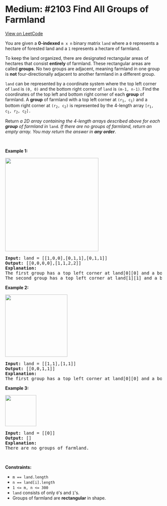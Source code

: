 
Medium: #2103 Find All Groups of Farmland
=======================
[View on LeetCode](https://leetcode.com/problems/find-all-groups-of-farmland/)
</hr>
<p>You are given a <strong>0-indexed</strong> <code>m x n</code> binary matrix <code>land</code> where a <code>0</code> represents a hectare of forested land and a <code>1</code> represents a hectare of farmland.</p>

<p>To keep the land organized, there are designated rectangular areas of hectares that consist <strong>entirely</strong> of farmland. These rectangular areas are called <strong>groups</strong>. No two groups are adjacent, meaning farmland in one group is <strong>not</strong> four-directionally adjacent to another farmland in a different group.</p>

<p><code>land</code> can be represented by a coordinate system where the top left corner of <code>land</code> is <code>(0, 0)</code> and the bottom right corner of <code>land</code> is <code>(m-1, n-1)</code>. Find the coordinates of the top left and bottom right corner of each <strong>group</strong> of farmland. A <strong>group</strong> of farmland with a top left corner at <code>(r<sub>1</sub>, c<sub>1</sub>)</code> and a bottom right corner at <code>(r<sub>2</sub>, c<sub>2</sub>)</code> is represented by the 4-length array <code>[r<sub>1</sub>, c<sub>1</sub>, r<sub>2</sub>, c<sub>2</sub>].</code></p>

<p>Return <em>a 2D array containing the 4-length arrays described above for each <strong>group</strong> of farmland in </em><code>land</code><em>. If there are no groups of farmland, return an empty array. You may return the answer in <strong>any order</strong></em>.</p>

<p>&nbsp;</p>
<p><strong class="example">Example 1:</strong></p>
<img alt="" src="https://assets.leetcode.com/uploads/2021/07/27/screenshot-2021-07-27-at-12-23-15-copy-of-diagram-drawio-diagrams-net.png" style="width: 300px; height: 300px;" />
<pre>
<strong>Input:</strong> land = [[1,0,0],[0,1,1],[0,1,1]]
<strong>Output:</strong> [[0,0,0,0],[1,1,2,2]]
<strong>Explanation:</strong>
The first group has a top left corner at land[0][0] and a bottom right corner at land[0][0].
The second group has a top left corner at land[1][1] and a bottom right corner at land[2][2].
</pre>

<p><strong class="example">Example 2:</strong></p>
<img alt="" src="https://assets.leetcode.com/uploads/2021/07/27/screenshot-2021-07-27-at-12-30-26-copy-of-diagram-drawio-diagrams-net.png" style="width: 200px; height: 200px;" />
<pre>
<strong>Input:</strong> land = [[1,1],[1,1]]
<strong>Output:</strong> [[0,0,1,1]]
<strong>Explanation:</strong>
The first group has a top left corner at land[0][0] and a bottom right corner at land[1][1].
</pre>

<p><strong class="example">Example 3:</strong></p>
<img alt="" src="https://assets.leetcode.com/uploads/2021/07/27/screenshot-2021-07-27-at-12-32-24-copy-of-diagram-drawio-diagrams-net.png" style="width: 100px; height: 100px;" />
<pre>
<strong>Input:</strong> land = [[0]]
<strong>Output:</strong> []
<strong>Explanation:</strong>
There are no groups of farmland.
</pre>

<p>&nbsp;</p>
<p><strong>Constraints:</strong></p>

<ul>
	<li><code>m == land.length</code></li>
	<li><code>n == land[i].length</code></li>
	<li><code>1 &lt;= m, n &lt;= 300</code></li>
	<li><code>land</code> consists of only <code>0</code>&#39;s and <code>1</code>&#39;s.</li>
	<li>Groups of farmland are <strong>rectangular</strong> in shape.</li>
</ul>

